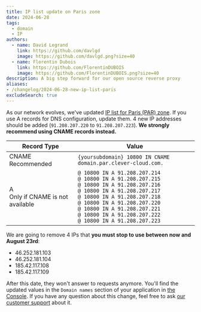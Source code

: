 ```yaml
---
title: IP list update on Paris zone
date: 2024-06-28
tags:
  - domain
  - IP
authors:
  - name: David Legrand
    link: https://github.com/davlgd
    image: https://github.com/davlgd.png?size=40
  - name: Florentin Dubois
    link: https://github.com/FlorentinDUBOIS
    image: https://github.com/FlorentinDUBOIS.png?size=40
description: A big step forward for our open source reverse proxy
aliases:
- /changelog/2024-06-28-new-ip-list-paris
excludeSearch: true
---
```


As our network evolves, we've updated [IP list for Paris (PAR) zone](/doc/administrate/domain-names/#your-application-runs-in-the-europeparis-par-zone). If you use A records for DNS configuration, update them. 4 new IP addresses should be added (`91.208.207.220` to `91.208.207.223`). **We strongly recommend using CNAME records instead.**

| Record Type | Value |
| ----------- | ----- |
| CNAME<br>Recommended | `{yoursubdomain} 10800 IN CNAME domain.par.clever-cloud.com.` |
| A<br>Only if CNAME is not available | `@ 10800 IN A 91.208.207.214`<br>`@ 10800 IN A 91.208.207.215`<br>`@ 10800 IN A 91.208.207.216`<br>`@ 10800 IN A 91.208.207.217`<br>`@ 10800 IN A 91.208.207.218`<br>`@ 10800 IN A 91.208.207.220`<br>`@ 10800 IN A 91.208.207.221`<br>`@ 10800 IN A 91.208.207.222`<br>`@ 10800 IN A 91.208.207.223`  |

We are going to remove 4 IPs that **you must stop to use between now and August 23rd**:

- 46.252.181.103
- 46.252.181.104
- 185.42.117.108
- 185.42.117.109

 After this date, they won't answer to requests anymore. You'll find the updated values in the `Domain names` section of your application in [the Console](https://console.clever-cloud.com). If you have any question about this change, feel free to ask [our customer support](https://console.clever-cloud.com/ticket-center-choice) about it.
